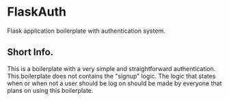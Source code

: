 # FlaskAuth
Flask application boilerplate with authentication system.

## Short Info.
This is a boilerplate with a very simple and straightforward authentication.
This boilerplate does not contains the "signup" logic.
The logic that states when or when not a user should be log on should be made by everyone that plans on using this boilerplate.
